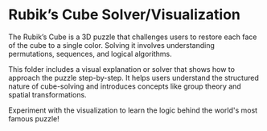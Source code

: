 # Rubik’s Cube Solver/Visualization

The Rubik’s Cube is a 3D puzzle that challenges users to restore each face of the cube to a single color. Solving it involves understanding permutations, sequences, and logical algorithms.

This folder includes a visual explanation or solver that shows how to approach the puzzle step-by-step. It helps users understand the structured nature of cube-solving and introduces concepts like group theory and spatial transformations.

Experiment with the visualization to learn the logic behind the world's most famous puzzle!
